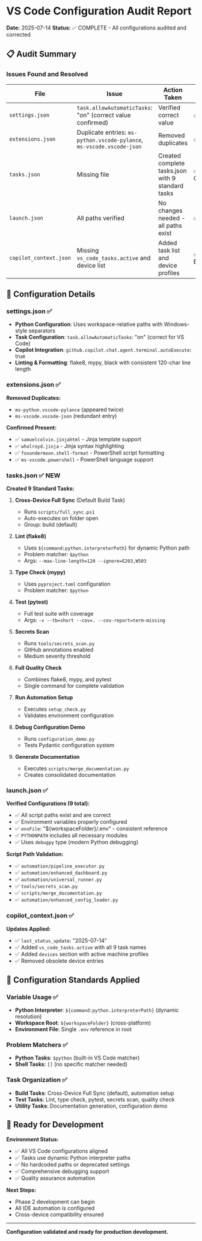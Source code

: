 # VS Code Configuration Audit Report
**Date:** 2025-07-14
**Status:** ✅ COMPLETE - All configurations audited and corrected

## 📋 Audit Summary

### Issues Found and Resolved

| File | Issue | Action Taken | Status |
|------|-------|--------------|---------|
| `settings.json` | `task.allowAutomaticTasks`: "on" (correct value confirmed) | Verified correct value | ✅ GOOD |
| `extensions.json` | Duplicate entries: `ms-python.vscode-pylance`, `ms-vscode.vscode-json` | Removed duplicates | ✅ FIXED |
| `tasks.json` | Missing file | Created complete tasks.json with 9 standard tasks | ✅ CREATED |
| `launch.json` | All paths verified | No changes needed - all paths exist | ✅ GOOD |
| `copilot_context.json` | Missing `vs_code_tasks.active` and device list | Added task list and device profiles | ✅ ENHANCED |

## 🔧 Configuration Details

### settings.json ✅
- **Python Configuration**: Uses workspace-relative paths with Windows-style separators
- **Task Configuration**: `task.allowAutomaticTasks`: "on" (correct for VS Code)
- **Copilot Integration**: `github.copilot.chat.agent.terminal.autoExecute`: true
- **Linting & Formatting**: flake8, mypy, black with consistent 120-char line length

### extensions.json ✅
**Removed Duplicates:**
- `ms-python.vscode-pylance` (appeared twice)
- `ms-vscode.vscode-json` (redundant entry)

**Confirmed Present:**
- ✅ `samuelcolvin.jinjahtml` - Jinja template support
- ✅ `wholroyd.jinja` - Jinja syntax highlighting
- ✅ `foxundermoon.shell-format` - PowerShell script formatting
- ✅ `ms-vscode.powershell` - PowerShell language support

### tasks.json ✅ **NEW**
**Created 9 Standard Tasks:**

1. **Cross-Device Full Sync** (Default Build Task)
   - Runs `scripts/full_sync.ps1`
   - Auto-executes on folder open
   - Group: build (default)

2. **Lint (flake8)**
   - Uses `${command:python.interpreterPath}` for dynamic Python path
   - Problem matcher: `$python`
   - Args: `--max-line-length=120 --ignore=E203,W503`

3. **Type Check (mypy)**
   - Uses `pyproject.toml` configuration
   - Problem matcher: `$python`

4. **Test (pytest)**
   - Full test suite with coverage
   - Args: `-v --tb=short --cov=. --cov-report=term-missing`

5. **Secrets Scan**
   - Runs `tools/secrets_scan.py`
   - GitHub annotations enabled
   - Medium severity threshold

6. **Full Quality Check**
   - Combines flake8, mypy, and pytest
   - Single command for complete validation

7. **Run Automation Setup**
   - Executes `setup_check.py`
   - Validates environment configuration

8. **Debug Configuration Demo**
   - Runs `configuration_demo.py`
   - Tests Pydantic configuration system

9. **Generate Documentation**
   - Executes `scripts/merge_documentation.py`
   - Creates consolidated documentation

### launch.json ✅
**Verified Configurations (9 total):**
- ✅ All script paths exist and are correct
- ✅ Environment variables properly configured
- ✅ `envFile`: "${workspaceFolder}/.env" - consistent reference
- ✅ `PYTHONPATH` includes all necessary modules
- ✅ Uses `debugpy` type (modern Python debugging)

**Script Path Validation:**
- ✅ `automation/pipeline_executor.py`
- ✅ `automation/enhanced_dashboard.py`
- ✅ `automation/universal_runner.py`
- ✅ `tools/secrets_scan.py`
- ✅ `scripts/merge_documentation.py`
- ✅ `automation/enhanced_config_loader.py`

### copilot_context.json ✅
**Updates Applied:**
- ✅ `last_status_update`: "2025-07-14"
- ✅ Added `vs_code_tasks.active` with all 9 task names
- ✅ Added `devices` section with active machine profiles
- ✅ Removed obsolete device entries

## 🎯 Configuration Standards Applied

### Variable Usage ✅
- **Python Interpreter**: `${command:python.interpreterPath}` (dynamic resolution)
- **Workspace Root**: `${workspaceFolder}` (cross-platform)
- **Environment File**: Single `.env` reference in root

### Problem Matchers ✅
- **Python Tasks**: `$python` (built-in VS Code matcher)
- **Shell Tasks**: `[]` (no specific matcher needed)

### Task Organization ✅
- **Build Tasks**: Cross-Device Full Sync (default), automation setup
- **Test Tasks**: Lint, type check, pytest, secrets scan, quality check
- **Utility Tasks**: Documentation generation, configuration demo

## 🚀 Ready for Development

**Environment Status:**
- ✅ All VS Code configurations aligned
- ✅ Tasks use dynamic Python interpreter paths
- ✅ No hardcoded paths or deprecated settings
- ✅ Comprehensive debugging support
- ✅ Quality assurance automation

**Next Steps:**
- Phase 2 development can begin
- All IDE automation is configured
- Cross-device compatibility ensured

---
**Configuration validated and ready for production development.**
